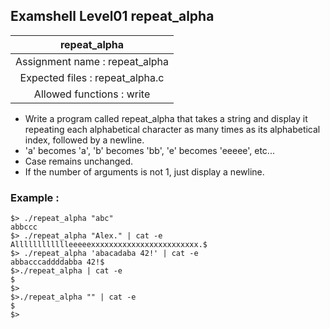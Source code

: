 ## Examshell Level01 repeat_alpha

|repeat_alpha|
|:---:|
|Assignment name : repeat_alpha|
|Expected files : repeat_alpha.c|
|Allowed functions : write|

- Write a program called repeat_alpha that takes a string and display it repeating each alphabetical character as many times as its alphabetical index, followed by a newline.
- 'a' becomes 'a', 'b' becomes 'bb', 'e' becomes 'eeeee', etc...
- Case remains unchanged.
- If the number of arguments is not 1, just display a newline.

### Example :
```
$> ./repeat_alpha "abc"
abbccc
$> ./repeat_alpha "Alex." | cat -e
Alllllllllllleeeeexxxxxxxxxxxxxxxxxxxxxxxx.$
$> ./repeat_alpha 'abacadaba 42!' | cat -e
abbacccaddddabba 42!$
$>./repeat_alpha | cat -e
$
$>
$>./repeat_alpha "" | cat -e
$
$>
```
